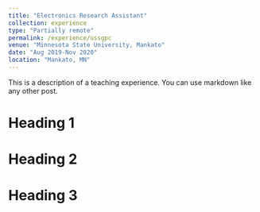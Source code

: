 ```yaml
---
title: "Electronics Research Assistant"
collection: experience
type: "Partially remote"
permalink: /experience/ussgpc
venue: "Minnesota State University, Mankato"
date: "Aug 2019-Nov 2020"
location: "Mankato, MN"
---
```


This is a description of a teaching experience. You can use markdown like any other post.

Heading 1
======

Heading 2
======

Heading 3
======